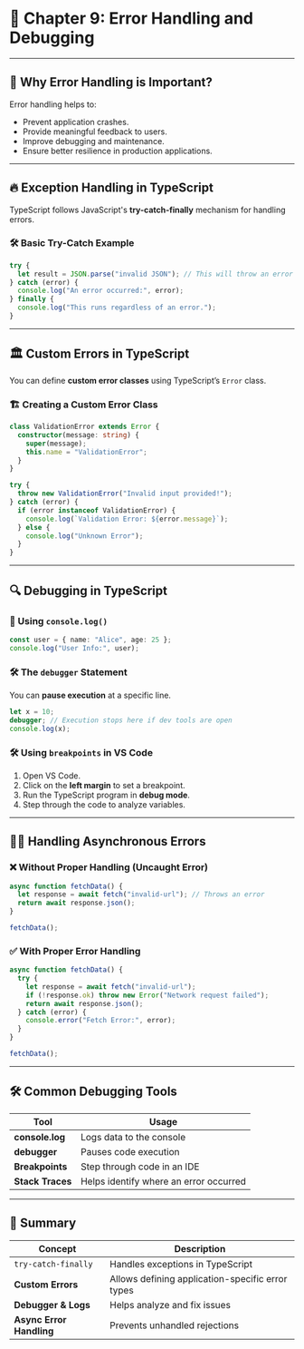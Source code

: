 # 📘 Chapter 9: Error Handling and Debugging

---

## 🔹 Why Error Handling is Important?

Error handling helps to:

- Prevent application crashes.
- Provide meaningful feedback to users.
- Improve debugging and maintenance.
- Ensure better resilience in production applications.

---

## 🔥 Exception Handling in TypeScript

TypeScript follows JavaScript's **try-catch-finally** mechanism for handling errors.

### 🛠 Basic Try-Catch Example

```ts
try {
  let result = JSON.parse("invalid JSON"); // This will throw an error
} catch (error) {
  console.log("An error occurred:", error);
} finally {
  console.log("This runs regardless of an error.");
}
```

---

## 🏛️ Custom Errors in TypeScript

You can define **custom error classes** using TypeScript’s `Error` class.

### 🏗️ Creating a Custom Error Class

```ts
class ValidationError extends Error {
  constructor(message: string) {
    super(message);
    this.name = "ValidationError";
  }
}

try {
  throw new ValidationError("Invalid input provided!");
} catch (error) {
  if (error instanceof ValidationError) {
    console.log(`Validation Error: ${error.message}`);
  } else {
    console.log("Unknown Error");
  }
}
```

---

## 🔍 Debugging in TypeScript

### 🔧 Using `console.log()`

```ts
const user = { name: "Alice", age: 25 };
console.log("User Info:", user);
```

### 🛠 The `debugger` Statement

You can **pause execution** at a specific line.

```ts
let x = 10;
debugger; // Execution stops here if dev tools are open
console.log(x);
```

### 🛠 Using `breakpoints` in VS Code

1. Open VS Code.
2. Click on the **left margin** to set a breakpoint.
3. Run the TypeScript program in **debug mode**.
4. Step through the code to analyze variables.

---

## 🧑‍💻 Handling Asynchronous Errors

### ❌ Without Proper Handling (Uncaught Error)

```ts
async function fetchData() {
  let response = await fetch("invalid-url"); // Throws an error
  return await response.json();
}

fetchData();
```

### ✅ With Proper Error Handling

```ts
async function fetchData() {
  try {
    let response = await fetch("invalid-url");
    if (!response.ok) throw new Error("Network request failed");
    return await response.json();
  } catch (error) {
    console.error("Fetch Error:", error);
  }
}

fetchData();
```

---

## 🛠 Common Debugging Tools

| Tool             | Usage                                  |
| ---------------- | -------------------------------------- |
| **console.log**  | Logs data to the console               |
| **debugger**     | Pauses code execution                  |
| **Breakpoints**  | Step through code in an IDE            |
| **Stack Traces** | Helps identify where an error occurred |

---

## 🧠 Summary

| Concept                  | Description                                      |
| ------------------------ | ------------------------------------------------ |
| `try-catch-finally`      | Handles exceptions in TypeScript                 |
| **Custom Errors**        | Allows defining application-specific error types |
| **Debugger & Logs**      | Helps analyze and fix issues                     |
| **Async Error Handling** | Prevents unhandled rejections                    |
